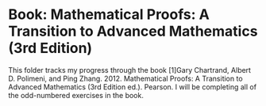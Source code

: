 # Book: Mathematical Proofs: A Transition to Advanced Mathematics (3rd Edition)

This folder tracks my progress through the book [1]Gary Chartrand, Albert D. Polimeni, and Ping Zhang. 2012. Mathematical Proofs: A Transition to Advanced Mathematics (3rd Edition ed.). Pearson. I will be
completing all of the odd-numbered exercises in the book.
